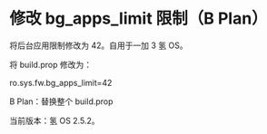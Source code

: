 # 修改 bg_apps_limit 限制（B Plan）
将后台应用限制修改为 42。自用于一加 3 氢 OS。

将 build.prop 修改为：

ro.sys.fw.bg_apps_limit=42

B Plan：替换整个 build.prop

当前版本：氢 OS 2.5.2。